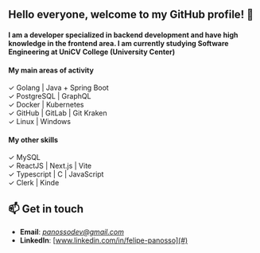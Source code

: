 ## Hello everyone, welcome to my GitHub profile! 👋  
#### I am a developer specialized in backend development and have high knowledge in the frontend area. I am currently studying Software Engineering at UniCV College (University Center)

#### My main areas of activity
✓ Golang | Java + Spring Boot   
✓ PostgreSQL | GraphQL    
✓ Docker | Kubernetes    
✓ GitHub | GitLab | Git Kraken  
✓ Linux | Windows 

#### My other skills
✓ MySQL  
✓ ReactJS | Next.js | Vite  
✓ Typescript | C | JavaScript   
✓ Clerk | Kinde

## 📫 Get in touch
- **Email**: *panossodev@gmail.com*  
- **LinkedIn**: [www.linkedin.com/in/felipe-panosso](#)
